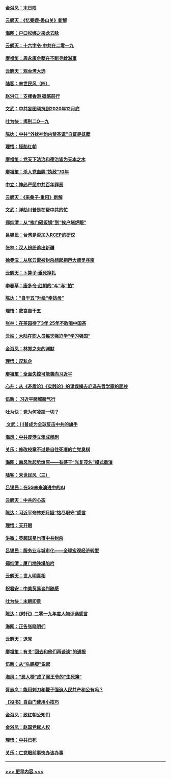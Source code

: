 #### [金浴凤：末日叹](../pages/nsc993/n11752359.md?t=12291322) 
#### [云鹤天：《忆秦娥‧娄山关》新解](../pages/nsc993/n11752348.md?t=12291322) 
#### [海网：户口松绑之来龙去脉](../pages/nsc993/n11752328.md?t=12291322) 
#### [云鹤天：十六字令‧中共在二零一九](../pages/nsc993/n11752305.md?t=12291322) 
#### [廖祖笙：周永康余孽在不断寻衅滋事](../pages/nsc993/n11751013.md?t=12291322) 
#### [云鹤天：观台湾大选](../pages/nsc993/n11751007.md?t=12291322) 
#### [陆客：末世民风（四）](../pages/nsc993/n11749203.md?t=12291322) 
#### [赵洪江：支撑香港 砥砺前行](../pages/nsc993/n11748482.md?t=12291322) 
#### [文武：中共妄图顽抗到2020年12月底](../pages/nsc993/n11748446.md?t=12291322) 
#### [吐为快：挥别二O一九](../pages/nsc993/n11748411.md?t=12291322) 
#### [陈达：中共“外扰神韵内禁圣诞”自证是妖孽](../pages/nsc993/n11748226.md?t=12291322) 
#### [理悟：怪胎红朝](../pages/nsc993/n11748206.md?t=12291322) 
#### [廖祖笙：党天下法治和德治皆为无本之木](../pages/nsc993/n11748135.md?t=12291322) 
#### [廖祖笙：杀人党血腥“执政”70年](../pages/nsc993/n11745144.md?t=12291322) 
#### [中立：神必严惩中共百年罪恶](../pages/nsc993/n11744970.md?t=12291322) 
#### [云鹤天：《采桑子‧重阳》新解](../pages/nsc993/n11744948.md?t=12291322) 
#### [文武：弹劾川普是在帮中共的忙](../pages/nsc993/n11744758.md?t=12291322) 
#### [郑纯清：从“挨门砸饭锅”到“挨户堵炉眼”](../pages/nsc993/n11744745.md?t=12291322) 
#### [吕锡民：台湾是否加入RCEP的研议](../pages/nsc993/n11744701.md?t=12291322) 
#### [张林：汉人纷纷逃出新疆](../pages/nsc993/n11743530.md?t=12291322) 
#### [徐曼沅：从张云雷被封杀想起相声大师吴兆南](../pages/nsc993/n11741816.md?t=12291322) 
#### [云鹤天：卜算子‧垂死挣扎](../pages/nsc993/n11739956.md?t=12291322) 
#### [李春草：唐多令‧红朝的“斗”与“拍”](../pages/nsc993/n11739830.md?t=12291322) 
#### [陈达：“自干五”升级“牵妨母”](../pages/nsc993/n11739724.md?t=12291322) 
#### [理悟：悲哀自干五](../pages/nsc993/n11739547.md?t=12291322) 
#### [张林：在茶园待了3年 25年不敢喝中国茶](../pages/nsc993/n11739240.md?t=12291322) 
#### [云端：大陆在职人员每天强迫学“学习强国”](../pages/nsc993/n11738735.md?t=12291322) 
#### [金浴凤：林郑之夫的渊默](../pages/nsc993/n11737735.md?t=12291322) 
#### [理悟：叹私企](../pages/nsc993/n11737715.md?t=12291322) 
#### [廖祖笙：全面失控可能袭向习近平](../pages/nsc993/n11737704.md?t=12291322) 
#### [心升：从《矛盾论》《实践论》的谬误揭去毛泽东哲学家的面纱](../pages/nsc993/n11736962.md?t=12291322) 
#### [伍新： 习近平赌城赌气行](../pages/nsc993/n11736929.md?t=12291322) 
#### [吐为快：党为何凌蹈一切？](../pages/nsc993/n11736915.md?t=12291322) 
#### [ 文武：川普成为全球反击中共的旗手](../pages/nsc993/n11736882.md?t=12291322) 
#### [海风：中共废港立澳成闹剧](../pages/nsc993/n11735857.md?t=12291322) 
#### [关乐：修改校章不过是自往死凑的亡党臭棋](../pages/nsc993/n11735097.md?t=12291322) 
#### [海网：南风吹起势燎原——有感于“光复茂名”模式重演](../pages/nsc993/n11732308.md?t=12291322) 
#### [陆客：末世民风（三）](../pages/nsc993/n11732211.md?t=12291322) 
#### [吕锡民：在5G未来演进中的AI](../pages/nsc993/n11730010.md?t=12291322) 
#### [云鹤天：中共的心态](../pages/nsc993/n11729906.md?t=12291322) 
#### [陈达：习近平夸林郑月娥“恪尽职守”感言](../pages/nsc993/n11729881.md?t=12291322) 
#### [理悟：天开眼](../pages/nsc993/n11729699.md?t=12291322) 
#### [洪微：英超球星也遭中共封杀](../pages/nsc993/n11727243.md?t=12291322) 
#### [吕锡民：服务业与城市化——全球宏观经济转型](../pages/nsc993/n11725845.md?t=12291322) 
#### [郑纯清：厦门地铁塌陷吟](../pages/nsc993/n11725813.md?t=12291322) 
#### [云鹤天：世人明真相](../pages/nsc993/n11725621.md?t=12291322) 
#### [祝君安：中美贸易谈判随感](../pages/nsc993/n11725609.md?t=12291322) 
#### [吐为快：末朝即景](../pages/nsc993/n11723365.md?t=12291322) 
#### [陈达：《时代》二零一九年度人物评选感言](../pages/nsc993/n11723337.md?t=12291322) 
#### [海网：正告张晓明们](../pages/nsc993/n11723228.md?t=12291322) 
#### [云鹤天：退党](../pages/nsc993/n11723056.md?t=12291322) 
#### [廖祖笙：有关“回去和他们再谈谈”的通报](../pages/nsc993/n11722442.md?t=12291322) 
#### [伍新：从“头踢脚”说起](../pages/nsc993/n11722429.md?t=12291322) 
#### [海风：“恶人榜”成了阎王爷的“生死簿”](../pages/nsc993/n11722272.md?t=12291322) 
#### [胥志义：能用剌刀和鞭子强迫人民共产和公有吗？](../pages/nsc993/n11720569.md?t=12291322) 
#### [【投书】自由门使用小技巧](../pages/nsc993/n11720180.md?t=12291322) 
#### [金浴凤：致红朝公知们](../pages/nsc993/n11720563.md?t=12291322) 
#### [金浴凤：赵国党赋人权](../pages/nsc993/n11720533.md?t=12291322) 
#### [理悟：中共已死](../pages/nsc993/n11720233.md?t=12291322) 
#### [关乐：亡党眼前事快办该办事](../pages/nsc993/n11719160.md?t=12291322) 

----
#### [ >>> 更早内容 <<< ](../indexes/nsc993-earlier.md)
